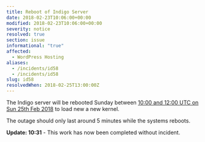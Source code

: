 ```yaml
---
title: Reboot of Indigo Server
date: 2018-02-23T10:06:00+00:00
modified: 2018-02-23T10:06:00+00:00
severity: notice
resolved: true
section: issue
informational: "true"
affected:
  - WordPress Hosting
aliases:
  - /incidents/id58
  - /incidents/id58
slug: id58
resolvedWhen: 2018-02-25T13:00:00Z
---
```


The Indigo server will be rebooted Sunday between [10:00 and 12:00 UTC on Sun 25th Feb 2018](https://www.timeanddate.com/worldclock/fixedtime.html?iso=20180225T10&ah=2) to load new a new kernel.

The outage should only last around 5 minutes while the systems reboots.

**Update: 10:31** -  This work has now been completed without incident.

